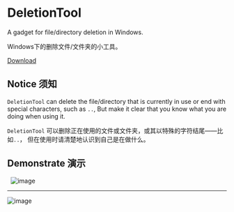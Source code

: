 # DeletionTool
A gadget for file/directory deletion in Windows.

Windows下的删除文件/文件夹的小工具。


[Download](https://github.com/differentrain/DeletionTool/raw/master/src/DeletionTool/bin/Release/DeletionTool.zip)

## Notice 须知

`DeletionTool` can delete the file/directory that is currently in use or end with special characters, such as `..`, But make it clear that you know what you are doing when using it.

`DeletionTool` 可以删除正在使用的文件或文件夹，或其以特殊的字符结尾——比如`..`， 但在使用时请清楚地认识到自己是在做什么。

## Demonstrate 演示
 
![image](https://github.com/differentrain/DeletionTool/raw/master/imgs/11111.gif)
 
***

![image](https://github.com/differentrain/DeletionTool/raw/master/imgs/222.gif)


